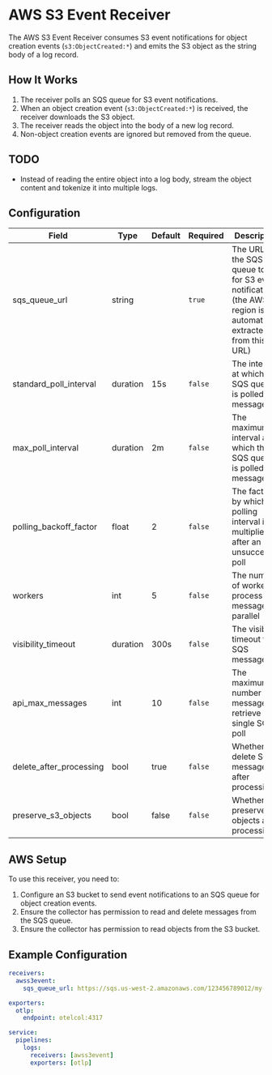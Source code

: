 # AWS S3 Event Receiver

The AWS S3 Event Receiver consumes S3 event notifications for object creation events (`s3:ObjectCreated:*`) and emits the S3 object as the string body of a log record.

## How It Works

1. The receiver polls an SQS queue for S3 event notifications.
2. When an object creation event (`s3:ObjectCreated:*`) is received, the receiver downloads the S3 object.
3. The receiver reads the object into the body of a new log record.
4. Non-object creation events are ignored but removed from the queue.

## TODO

- Instead of reading the entire object into a log body, stream the object content and tokenize it into multiple logs.


## Configuration

| Field                  | Type   | Default | Required | Description |
|------------------------|--------|---------|----------|-------------|
| sqs_queue_url          | string |         | `true`   | The URL of the SQS queue to poll for S3 event notifications (the AWS region is automatically extracted from this URL) |
| standard_poll_interval | duration | 15s   | `false`  | The interval at which the SQS queue is polled for messages |
| max_poll_interval      | duration | 2m   | `false`  | The maximum interval at which the SQS queue is polled for messages |
| polling_backoff_factor | float    | 2     | `false`  | The factor by which the polling interval is multiplied after an unsuccessful poll |
| workers                | int      | 5     | `false`  | The number of workers to process messages in parallel |
| visibility_timeout     | duration | 300s  | `false`  | The visibility timeout for SQS messages |
| api_max_messages       | int    | 10      | `false`  | The maximum number of messages to retrieve in a single SQS poll |
| delete_after_processing | bool   | true    | `false`  | Whether to delete SQS messages after processing |
| preserve_s3_objects    | bool   | false   | `false`  | Whether to preserve S3 objects after processing |

## AWS Setup

To use this receiver, you need to:

1. Configure an S3 bucket to send event notifications to an SQS queue for object creation events.
2. Ensure the collector has permission to read and delete messages from the SQS queue.
3. Ensure the collector has permission to read objects from the S3 bucket.

## Example Configuration

```yaml
receivers:
  awss3event:
    sqs_queue_url: https://sqs.us-west-2.amazonaws.com/123456789012/my-queue

exporters:
  otlp:
    endpoint: otelcol:4317

service:
  pipelines:
    logs:
      receivers: [awss3event]
      exporters: [otlp]
```
